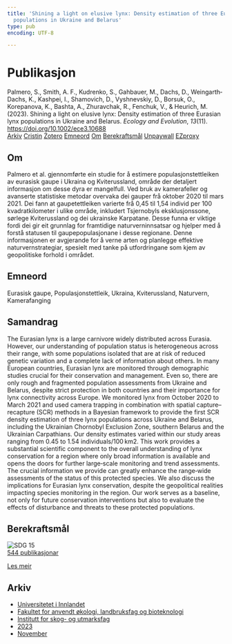 ```yaml
---
title: 'Shining a light on elusive lynx: Density estimation of three Eurasian lynx
  populations in Ukraine and Belarus'
type: pub
encoding: UTF-8

---
```

<h1>Publikasjon</h1>
<article id="csl-bib-container-MR65EHY4" class="csl-bib-container">
  <div class="csl-bib-body"> <div class="csl-entry">Palmero, S., Smith, A. F., Kudrenko, S., Gahbauer, M., Dachs, D., Weingarth‐Dachs, K., Kashpei, I., Shamovich, D., Vyshnevskiy, D., Borsuk, O., Korepanova, K., Bashta, A., Zhuravchak, R., Fenchuk, V., &#38; Heurich, M. (2023). Shining a light on elusive lynx: Density estimation of three Eurasian lynx populations in Ukraine and Belarus. <i>Ecology and Evolution</i>, <i>13</i>(11). <a href="https://doi.org/10.1002/ece3.10688">https://doi.org/10.1002/ece3.10688</a></div> </div>
  <div class="csl-bib-buttons">
    <a href="#taxonomy-article-MR65EHY4" alt="archive" class="csl-bib-button">Arkiv</a>
    <a href="https://app.cristin.no/results/show.jsf?id=2203984" alt="Cristin" class="csl-bib-button">Cristin</a>
    <a href="http://zotero.org/groups/5881554/items/MR65EHY4" alt="Zotero" class="csl-bib-button">Zotero</a>
    <a href="#keywords-article-MR65EHY4" alt="keywords" class="csl-bib-button">Emneord</a>
    <a href="#about-article-MR65EHY4" alt="about_pub" class="csl-bib-button">Om</a>
    <a href="#sdg-article-MR65EHY4" alt="sdg" class="csl-bib-button">Berekraftsmål</a>
    <a href="https://onlinelibrary.wiley.com/doi/pdfdirect/10.1002/ece3.10688" alt="Unpaywall" class="csl-bib-button">Unpaywall</a>
    <a href="https://onlinelibrary.wiley.com/doi/pdfdirect/10.1002/ece3.10688" alt="EZproxy" class="csl-bib-button">EZproxy</a>
  </div>
  <div id="csl-bib-meta-container-MR65EHY4"></div>
</article>
<div id="csl-bib-meta-MR65EHY4" class="csl-bib-meta">
  <article id="about-article-MR65EHY4" class="about_pub-article">
    <h1>Om</h1>
    Palmero et al. gjennomførte ein studie for å estimere populasjonstettleiken av eurasisk gaupe i Ukraina og Kviterussland, område der detaljert informasjon om desse dyra er mangelfull. Ved bruk av kamerafeller og avanserte statistiske metodar overvaka dei gauper frå oktober 2020 til mars 2021. Dei fann at gaupetettleiken varierte frå 0,45 til 1,54 individ per 100 kvadratkilometer i ulike område, inkludert Tsjernobyls eksklusjonssone, sørlege Kviterussland og dei ukrainske Karpatane. Desse funna er viktige fordi dei gir eit grunnlag for framtidige naturverninnsatsar og hjelper med å forstå statusen til gaupepopulasjonane i desse regionane. Denne informasjonen er avgjerande for å verne arten og planlegge effektive naturvernstrategiar, spesielt med tanke på utfordringane som kjem av geopolitiske forhold i området.
  </article>
  <article id="keywords-article-MR65EHY4" class="keywords-article">
    <h1>Emneord</h1>
    Eurasisk gaupe, Populasjonstettleik, Ukraina, Kviterussland, Naturvern, Kamerafanging
  </article>
  <article id="abstract-article-MR65EHY4" class="abstract-article">
    <h1>Samandrag</h1>
    The Eurasian lynx is a large carnivore widely distributed across Eurasia. However, our understanding of population status is heterogeneous across their range, with some populations isolated that are at risk of reduced genetic variation and a complete lack of information about others. In many European countries, Eurasian lynx are monitored through demographic studies crucial for their conservation and management. Even so, there are only rough and fragmented population assessments from Ukraine and Belarus, despite strict protection in both countries and their importance for lynx connectivity across Europe. We monitored lynx from October 2020 to March 2021 and used camera trapping in combination with spatial capture–recapture (SCR) methods in a Bayesian framework to provide the first SCR density estimation of three lynx populations across Ukraine and Belarus, including the Ukrainian Chornobyl Exclusion Zone, southern Belarus and the Ukrainian Carpathians. Our density estimates varied within our study areas ranging from 0.45 to 1.54 individuals/100 km2. This work provides a substantial scientific component to the overall understanding of lynx conservation for a region where only broad information is available and opens the doors for further large‐scale monitoring and trend assessments. The crucial information we provide can greatly enhance the range‐wide assessments of the status of this protected species. We also discuss the implications for Eurasian lynx conservation, despite the geopolitical realities impacting species monitoring in the region. Our work serves as a baseline, not only for future conservation interventions but also to evaluate the effects of disturbance and threats to these protected populations.
  </article>
  <article id="sdg-article-MR65EHY4" class="sdg-article">
    <h1>Berekraftsmål</h1>
    <div class="sdg-container"><div id="sdg15" class="sdg">
        <img src="{{< params subfolder >}}images/sdg/sdg15_nn.png" class="image" alt="SDG 15">
        <div class="sdg-overlay">
          <a href="{{< params subfolder >}}nn/archive/?sdg=15#archive" class="sdg-publication-count"><span>544</span> publikasjonar</a>
          <p><a href="https://fn.no/om-fn/fns-baerekraftsmaal/livet-paa-land?lang=nno-NO" class="sdg-read-more">Les meir</a></p>
        </div>
      </div></div>
  </article>
  <article id="taxonomy-article-MR65EHY4" class="taxonomy-article">
    <h1>Arkiv</h1>
    <ul>
      <li><a href="{{< params subfolder >}}nn/archive/?key=3DCRN523">Universitetet i Innlandet</a></li>
      <li><a href="{{< params subfolder >}}nn/archive/?key=T77LXH6D">Fakultet for anvendt økologi, landbruksfag og bioteknologi</a></li>
      <li><a href="{{< params subfolder >}}nn/archive/?key=7TRARPE3">Institutt for skog- og utmarksfag</a></li>
      <li><a href="{{< params subfolder >}}nn/archive/?key=WXLLSUEU">2023</a></li>
      <li><a href="{{< params subfolder >}}nn/archive/?key=BJN2DJT2">November</a></li>
    </ul>
  </article>
</div>
